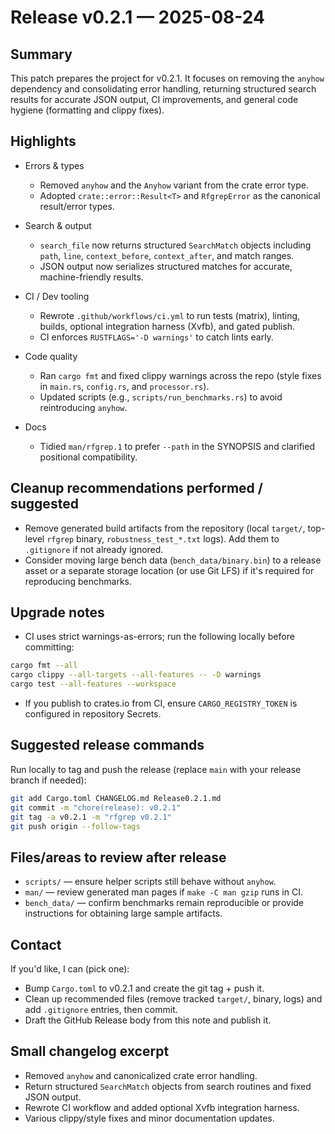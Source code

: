 Release v0.2.1 — 2025-08-24
=================================

Summary
-------
This patch prepares the project for v0.2.1. It focuses on removing the `anyhow` dependency and consolidating error handling, returning structured search results for accurate JSON output, CI improvements, and general code hygiene (formatting and clippy fixes).

Highlights
---------
- Errors & types
  - Removed `anyhow` and the `Anyhow` variant from the crate error type.
  - Adopted `crate::error::Result<T>` and `RfgrepError` as the canonical result/error types.

- Search & output
  - `search_file` now returns structured `SearchMatch` objects including `path`, `line`, `context_before`, `context_after`, and match ranges.
  - JSON output now serializes structured matches for accurate, machine-friendly results.

- CI / Dev tooling
  - Rewrote `.github/workflows/ci.yml` to run tests (matrix), linting, builds, optional integration harness (Xvfb), and gated publish.
  - CI enforces `RUSTFLAGS='-D warnings'` to catch lints early.

- Code quality
  - Ran `cargo fmt` and fixed clippy warnings across the repo (style fixes in `main.rs`, `config.rs`, and `processor.rs`).
  - Updated scripts (e.g., `scripts/run_benchmarks.rs`) to avoid reintroducing `anyhow`.

- Docs
  - Tidied `man/rfgrep.1` to prefer `--path` in the SYNOPSIS and clarified positional compatibility.

Cleanup recommendations performed / suggested
-----------------------------------------
- Remove generated build artifacts from the repository (local `target/`, top-level `rfgrep` binary, `robustness_test_*.txt` logs). Add them to `.gitignore` if not already ignored.
- Consider moving large bench data (`bench_data/binary.bin`) to a release asset or a separate storage location (or use Git LFS) if it's required for reproducing benchmarks.

Upgrade notes
-------------
- CI uses strict warnings-as-errors; run the following locally before committing:

```bash
cargo fmt --all
cargo clippy --all-targets --all-features -- -D warnings
cargo test --all-features --workspace
```

- If you publish to crates.io from CI, ensure `CARGO_REGISTRY_TOKEN` is configured in repository Secrets.

Suggested release commands
--------------------------
Run locally to tag and push the release (replace `main` with your release branch if needed):

```bash
git add Cargo.toml CHANGELOG.md Release0.2.1.md
git commit -m "chore(release): v0.2.1"
git tag -a v0.2.1 -m "rfgrep v0.2.1"
git push origin --follow-tags
```

Files/areas to review after release
----------------------------------
- `scripts/` — ensure helper scripts still behave without `anyhow`.
- `man/` — review generated man pages if `make -C man gzip` runs in CI.
- `bench_data/` — confirm benchmarks remain reproducible or provide instructions for obtaining large sample artifacts.

Contact
-------
If you'd like, I can (pick one):
- Bump `Cargo.toml` to v0.2.1 and create the git tag + push it.
- Clean up recommended files (remove tracked `target/`, binary, logs) and add `.gitignore` entries, then commit.
- Draft the GitHub Release body from this note and publish it.


Small changelog excerpt
----------------------
- Removed `anyhow` and canonicalized crate error handling.
- Return structured `SearchMatch` objects from search routines and fixed JSON output.
- Rewrote CI workflow and added optional Xvfb integration harness.
- Various clippy/style fixes and minor documentation updates.


